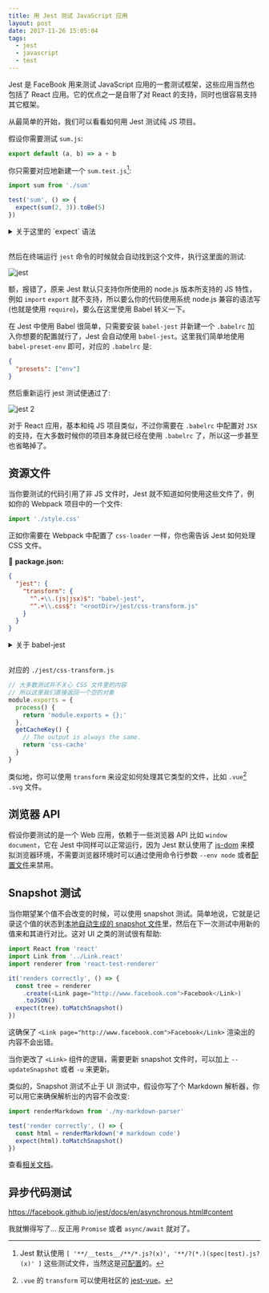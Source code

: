 ```yaml
---
title: 用 Jest 测试 JavaScript 应用
layout: post
date: 2017-11-26 15:05:04
tags:
  - jest
  - javascript
  - test
---
```

Jest 是 FaceBook 用来测试 JavaScript 应用的一套测试框架，这些应用当然也包括了 React 应用。它的优点之一是自带了对 React 的支持，同时也很容易支持其它框架。

从最简单的开始，我们可以看看如何用 Jest 测试纯 JS 项目。

假设你需要测试 `sum.js`:

```js
export default (a, b) => a + b
```

你只需要对应地新建一个 `sum.test.js`[^1]:

```js
import sum from './sum'

test('sum', () => {
  expect(sum(2, 3)).toBe(5)
})
```

<details style="margin-bottom: 30px"><summary>关于这里的 `expect` 语法</summary>

这里的 `expect` `toBe` 是 Jest 默认使用的断言语法，也就是用来比较 `值` 的 API，详见[相关文档](https://facebook.github.io/jest/docs/en/using-matchers.html#content)。
</details>

然后在终端运行 `jest` 命令的时候就会自动找到这个文件，执行这里面的测试:

![jest](https://i.loli.net/2017/11/26/5a1a6a9148ca3.png)

额，报错了，原来 Jest 默认只支持你所使用的 node.js 版本所支持的 JS 特性，例如 `import` `export` 就不支持，所以要么你的代码使用系统 node.js 兼容的语法写 (也就是使用 `require`)，要么在这里使用 Babel 转义一下。

在 Jest 中使用 Babel 很简单，只需要安装 `babel-jest` 并新建一个 `.babelrc` 加入你想要的配置就行了，Jest 会自动使用 `babel-jest`。这里我们简单地使用 `babel-preset-env` 即可，对应的 `.babelrc` 是:

```json
{
  "presets": ["env"]
}
```

然后重新运行 jest 测试便通过了:

![jest 2](https://i.loli.net/2017/11/26/5a1a6c085ba32.png)

对于 React 应用，基本和纯 JS 项目类似，不过你需要在 `.babelrc` 中配置对 `JSX` 的支持，在大多数时候你的项目本身就已经在使用 `.babelrc` 了，所以这一步甚至也省略掉了。

## 资源文件

当你要测试的代码引用了非 JS 文件时，Jest 就不知道如何使用这些文件了，例如你的 Webpack 项目中的一个文件:

```js
import './style.css'
```

正如你需要在 Webpack 中配置了 `css-loader` 一样，你也需告诉 Jest 如何处理 CSS 文件。

📝 **package.json:**

```json
{
  "jest": {
    "transform": {
      "^.+\\.(js|jsx)$": "babel-jest",
      "^.+\\.css$": "<rootDir>/jest/css-transform.js"
    }
  }
}
```

<details style="margin-bottom: 30px"><summary>关于 babel-jest</summary>

当你手动在 `package.json` 里设置了 `jest.transform` 时 `babel-jest` 不再会被自动使用了，我们需要在这里手动配置。
</details>

对应的 `./jest/css-transform.js`

```js
// 大多数测试并不关心 CSS 文件里的内容
// 所以这里我们直接返回一个空的对象
module.exports = {
  process() {
    return 'module.exports = {};'
  },
  getCacheKey() {
    // The output is always the same.
    return 'css-cache'
  }
}
```

类似地，你可以使用 `transform` 来设定如何处理其它类型的文件，比如 `.vue`[^2] `.svg` 文件。


[^1]: Jest 默认使用 `[ '**/__tests__/**/*.js?(x)', '**/?(*.)(spec|test).js?(x)' ]` 这些测试文件，当然这是[可配置](https://facebook.github.io/jest/docs/en/configuration.html#testmatch-array-string)的。
[^2]: `.vue` 的 `transform` 可以使用社区的 [jest-vue](https://github.com/eddyerburgh/vue-jest)。

## 浏览器 API

假设你要测试的是一个 Web 应用，依赖于一些浏览器 API 比如 `window` `document`，它在 Jest 中同样可以正常运行，因为 Jest 默认使用了 [js-dom](https://github.com/tmpvar/jsdom) 来模拟浏览器环境，不需要浏览器环境时可以通过使用命令行参数 `--env node` 或者[配置文件](http://facebook.github.io/jest/docs/en/configuration.html#testenvironment-string)来禁用。

## Snapshot 测试

当你期望某个值不会改变的时候，可以使用 snapshot 测试。简单地说，它就是记录这个值的状态到[本地自动生成的 snapshot 文件](https://github.com/facebook/jest/blob/master/examples/snapshot/__tests__/__snapshots__/link.react.test.js.snap)里，然后在下一次测试中用新的值来和其进行对比。这对 UI 之类的测试很有帮助:

```js
import React from 'react'
import Link from '../Link.react'
import renderer from 'react-test-renderer'

it('renders correctly', () => {
  const tree = renderer
    .create(<Link page="http://www.facebook.com">Facebook</Link>)
    .toJSON()
  expect(tree).toMatchSnapshot()
})
```

这确保了 `<Link page="http://www.facebook.com">Facebook</Link>` 渲染出的内容不会出错。

当你更改了 `<Link>` 组件的逻辑，需要更新 snapshot 文件时，可以加上 `--updateSnapshot` 或者 `-u` 来更新。

类似的，Snapshot 测试不止于 UI 测试中，假设你写了个 Markdown 解析器，你可以用它来确保解析出的内容不会改变:

```js
import renderMarkdown from './my-markdown-parser'

test('render correctly', () => {
  const html = renderMarkdown('# markdown code')
  expect(html).toMatchSnapshot()
})
```

查看[相关文档](https://facebook.github.io/jest/docs/en/snapshot-testing.html#content)。

## 异步代码测试

https://facebook.github.io/jest/docs/en/asynchronous.html#content

我就懒得写了... 反正用 `Promise` 或者 `async/await` 就对了。
